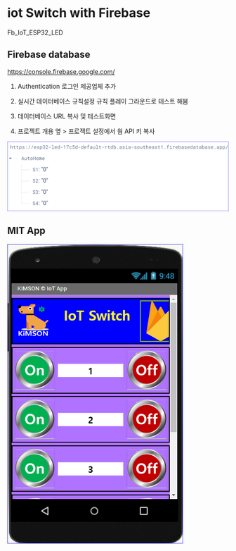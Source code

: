 # iot Switch with Firebase

Fb_IoT_ESP32_LED

## Firebase database 

https://console.firebase.google.com/

1. Authentication
로그인 제공업체 추가

2. 실시간 데이터베이스 규칙설정
규칙 플레이 그라운드로 테스트 해봄

3. 데이터베이스 URL 복사 및 테스트화면
4. 프로젝트 개용 옆 > 프로젝트 설정에서 웝 API 키 복사 

<img src="https://github.com/copaland/ESP32_PROJECTS/blob/main/Fb_IoT_ESP32_LED/firebase-d0.png" width="550px" height="auto"></img><br/>


## MIT App

<img src="https://github.com/copaland/ESP32_PROJECTS/blob/main/Fb_IoT_ESP32_LED/firebase-0.png" width="400px" height="auto"></img><br/>

